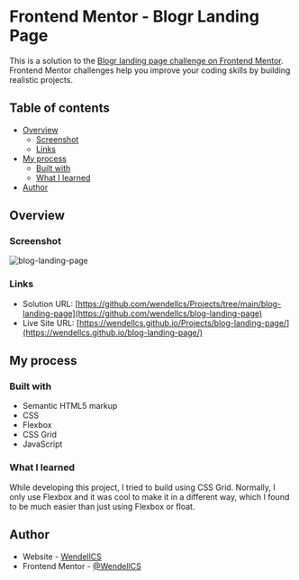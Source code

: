 # Frontend Mentor - Blogr Landing Page

This is a solution to the [Blogr landing page challenge on Frontend Mentor](https://www.frontendmentor.io/challenges/blogr-landing-page-EX2RLAApP). Frontend Mentor challenges help you improve your coding skills by building realistic projects. 

## Table of contents

- [Overview](#overview)
  - [Screenshot](#screenshot)
  - [Links](#links)
- [My process](#my-process)
  - [Built with](#built-with)
  - [What I learned](#what-i-learned)
- [Author](#author)

## Overview

### Screenshot

![blog-landing-page](https://github.com/wendellcs/blog-landing-page/assets/88943437/ae6b895e-9c4d-4126-9c37-f5bdd9818cec)


### Links

- Solution URL: [https://github.com/wendellcs/Projects/tree/main/blog-landing-page](https://github.com/wendellcs/blog-landing-page)
- Live Site URL: [https://wendellcs.github.io/Projects/blog-landing-page/](https://wendellcs.github.io/blog-landing-page/)

## My process

### Built with

- Semantic HTML5 markup
- CSS 
- Flexbox
- CSS Grid
- JavaScript


### What I learned

While developing this project, I tried to build using CSS Grid. Normally, I only use Flexbox and it was cool to make it in a different way, which I found to be much easier than just using Flexbox or float.


## Author

- Website - [WendellCS](https://wendellcs.github.io)
- Frontend Mentor - [@WendellCS](https://www.frontendmentor.io/profile/WendellCS)

